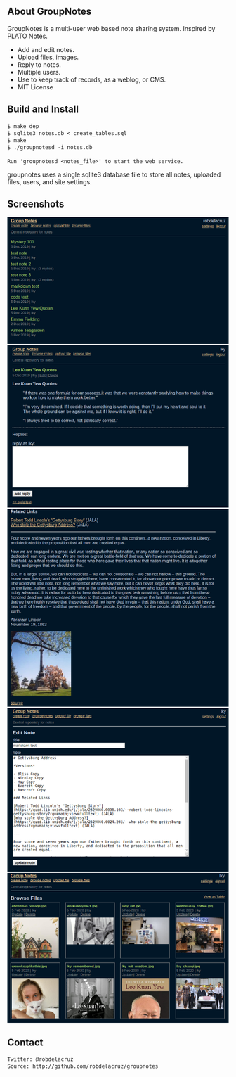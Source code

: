 ## About GroupNotes

GroupNotes is a multi-user web based note sharing system. Inspired by PLATO Notes. 

- Add and edit notes.
- Upload files, images.
- Reply to notes.
- Multiple users.
- Use to keep track of records, as a weblog, or CMS.
- MIT License

## Build and Install

    $ make dep
    $ sqlite3 notes.db < create_tables.sql
    $ make
    $ ./groupnotesd -i notes.db

    Run 'groupnotesd <notes_file>' to start the web service.

groupnotes uses a single sqlite3 database file to store all notes, uploaded files, users, and site settings.

## Screenshots

![notes list](screenshots/note_list.png)
![note text](screenshots/note_text.png)
![note with image](screenshots/note_with_image.png)
![note editor](screenshots/note_edit.png)
![files gallery](screenshots/files_gridview.png)

## Contact
    Twitter: @robdelacruz
    Source: http://github.com/robdelacruz/groupnotes

